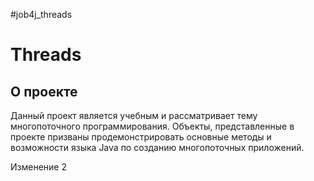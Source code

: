 #job4j_threads

# Threads
## О проекте

Данный проект является учебным и рассматривает тему многопоточного программирования.
Объекты, представленные в проекте призваны продемонстрировать основные методы и возможности
языка Java по созданию многопоточных приложений.

Изменение 2
